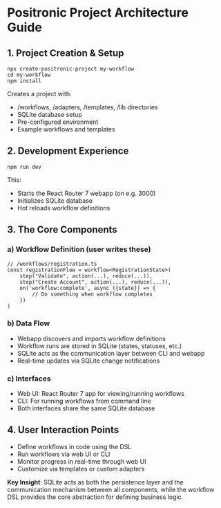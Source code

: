 # Positronic Project Architecture Guide

## 1. Project Creation & Setup

    npx create-positronic-project my-workflow
    cd my-workflow
    npm install

Creates a project with:

- /workflows, /adapters, /templates, /lib directories
- SQLite database setup
- Pre-configured environment
- Example workflows and templates

## 2. Development Experience

    npm run dev

This:

- Starts the React Router 7 webapp (on e.g. 3000)
- Initializes SQLite database
- Hot reloads workflow definitions

## 3. The Core Components

### a) Workflow Definition (user writes these)

    // /workflows/registration.ts
    const registrationFlow = workflow<RegistrationState>(
        step("Validate", action(...), reduce(...)),
        step("Create Account", action(...), reduce(...)),
        on('workflow:complete', async ({state}) => {
            // Do something when workflow completes
        })
    )

### b) Data Flow

- Webapp discovers and imports workflow definitions
- Workflow runs are stored in SQLite (states, statuses, etc.)
- SQLite acts as the communication layer between CLI and webapp
- Real-time updates via SQLite change notifications

### c) Interfaces

- Web UI: React Router 7 app for viewing/running workflows
- CLI: For running workflows from command line
- Both interfaces share the same SQLite database

## 4. User Interaction Points

- Define workflows in code using the DSL
- Run workflows via web UI or CLI
- Monitor progress in real-time through web UI
- Customize via templates or custom adapters

**Key Insight**: SQLite acts as both the persistence layer and the communication mechanism between all components, while the workflow DSL provides the core abstraction for defining business logic.
